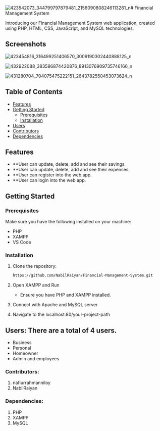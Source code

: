 ![423542073_344799797879481_2156090808246113281_n](https://github.com/NabilRaiyan/Financial-Management-System/assets/31074461/ef33c13f-1a97-440e-8365-7cf22a9cd3a2)# Financial Management System

Introducing our Financial Management System web application, created using PHP, HTML, CSS, JavaScript, and MySQL technologies.

## Screenshots

![423454816_316499251406570_3009190302440888125_n](https://github.com/NabilRaiyan/Financial-Management-System/assets/31074461/f000cec0-f5b3-4a34-808a-22243da0d5a0)

![432922088_383586874420876_8913076909735746166_n](https://github.com/NabilRaiyan/Financial-Management-System/assets/31074461/05445947-54bf-4900-afbc-b9fea7827082)


![431280704_704075475222151_2643782550453073624_n](https://github.com/NabilRaiyan/Financial-Management-System/assets/31074461/4334aa18-6ab1-4dc3-a8a4-5f04effbd4cc)




## Table of Contents
- [Features](#features)
- [Getting Started](#getting-started)
  - [Prerequisites](#prerequisites)
  - [Installation](#installation)
- [Users](#users)
- [Contributors](#contributors)
- [Dependencies](#dependencies)


## Features

- **User can update, delete, add and see their savings.
- **User can update, delete, add and see their expenses.
- **User can register into the web app.
- **User can login into the web app.

## Getting Started

### Prerequisites

Make sure you have the following installed on your machine:

- PHP
- XAMPP
- VS Code

### Installation

1. Clone the repository:

   ```bash
   https://github.com/NabilRaiyan/Financial-Management-System.git

2. Open XAMPP and Run
   - Ensure you have PHP and XAMPP installed.
3. Connect with Apache and MySQL server
   
4. Navigate to the localhost:80/your-project-path


## Users: There are a total of 4 users.
  - Business 
  - Personal
  - Homeowner
  - Admin and employees


### Contributors:

1. nafiurrahmanniloy
2. NabilRaiyan

### Dependencies: 
1. PHP
2. XAMPP
3. MySQL




